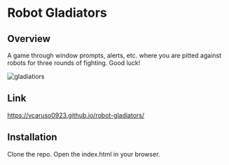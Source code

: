 # Robot Gladiators

## Overview
A game through window prompts, alerts, etc. where you are pitted against robots for three rounds of fighting. Good luck!

![gladiatiors](https://user-images.githubusercontent.com/62676730/100020851-5f77dd00-2d95-11eb-9380-86eb0d4cc0d9.PNG)

## Link
https://vcaruso0923.github.io/robot-gladiators/

## Installation
Clone the repo. Open the index.html in your browser.
